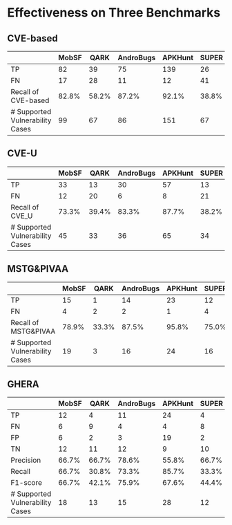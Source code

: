 # Effectiveness on Three Benchmarks

## CVE-based

|  | MobSF | QARK  | AndroBugs | APKHunt | SUPER | JAADAS | DroidStatx | Marvin | Trueseeing | AUSERA | SPECK |
| --- | --- | --- | --- | --- | --- | --- | --- | --- | --- | --- | --- |
| TP | 82 | 39 | 75 | 139 | 26 | 14 | 55 | 55 | 51 | 96 | 64 |
| FN | 17 | 28 | 11 | 12 | 41 | 5 | 8 | 35 | 10 | 17 | 3 |
| Recall of CVE-based | 82.8% | 58.2% | 87.2% | 92.1% | 38.8% | 73.7% | 87.3% | 61.1% | 83.6% | 85.0% | 95.5% |
| # Supported Vulnerability Cases | 99 | 67 | 86 | 151 | 67 | 19 | 63 | 90 | 61 | 113 | 67 |

## CVE-U
|  | MobSF | QARK  | AndroBugs | APKHunt | SUPER | JAADAS | DroidStatx | Marvin | Trueseeing | AUSERA | SPECK |
| --- | --- | --- | --- | --- | --- | --- | --- | --- | --- | --- | --- |
| TP | 33 | 13 | 30 | 57 | 13 | 9 | 24 | 19 | 13 | 44 | 27 |
| FN | 12 | 20 | 6 | 8 | 21 | 3 | 4 | 18 | 8 | 9 | 2 |
| Recall of CVE_U | 73.3% | 39.4% | 83.3% | 87.7% | 38.2% | 75.0% | 85.7% | 51.4% | 61.9% | 83.0% | 93.1% |
| # Supported Vulnerability Cases | 45 | 33 | 36 | 65 | 34 | 12 | 28 | 37 | 21 | 53 | 29 |

## MSTG&PIVAA
|  | MobSF | QARK | AndroBugs | APKHunt | SUPER | JAADAS | DroidStatx | Marvin | Trueseeing | AUSERA | SPECK |
| --- | --- | --- | --- | --- | --- | --- | --- | --- | --- | --- | --- |
| TP | 15 | 1 | 14 | 23 | 12 | 2 | 11 | 5 | 10 | 18 | 11 |
| FN | 4 | 2 | 2 | 1 | 4 | 0 | 0 | 9 | 0 | 4 | 3 |
| Recall of MSTG&PIVAA | 78.9% | 33.3% | 87.5% | 95.8% | 75.0% | 100.0% | 100.0% | 35.7% | 100.0% | 81.8% | 78.6% |
| # Supported Vulnerability Cases | 19 | 3 | 16 | 24 | 16 | 2 | 11 | 14 | 10 | 22 | 14 |

## GHERA
|  | MobSF | QARK  | AndroBugs | APKHunt | SUPER | JAADAS | DroidStatx | Marvin | Trueseeing | AUSERA | SPECK |
| --- | --- | --- | --- | --- | --- | --- | --- | --- | --- | --- | --- |
| TP | 12 | 4 | 11 | 24 | 4 | 6 | 11 | 11 | 5 | 19 | 7 |
| FN | 6 | 9 | 4 | 4 | 8 | 3 | 2 | 7 | 2 | 2 | 6 |
| FP | 6 | 2 | 3 | 19 | 2 | 2 | 4 | 3 | 3 | 6 | 4 |
| TN | 12 | 11 | 12 | 9 | 10 | 7 | 9 | 15 | 4 | 15 | 9 |
| Precision | 66.7% | 66.7% | 78.6% | 55.8% | 66.7% | 75.0% | 73.3% | 78.6% | 62.5% | 76.0% | 63.6% |
| Recall | 66.7% | 30.8% | 73.3% | 85.7% | 33.3% | 66.7% | 84.6% | 61.1% | 71.4% | 90.5% | 53.8% |
| F1-score | 66.7% | 42.1% | 75.9% | 67.6% | 44.4% | 70.6% | 78.6% | 68.8% | 66.7% | 82.6% | 58.3% |
| # Supported Vulnerability Cases | 18 | 13 | 15 | 28 | 12 | 9 | 13 | 18 | 7 | 21 | 13 |

